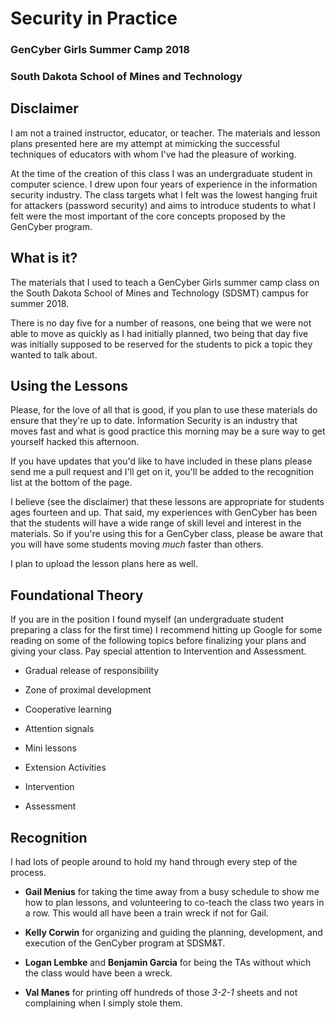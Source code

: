 # Security in Practice
### GenCyber Girls Summer Camp 2018
### South Dakota School of Mines and Technology

## Disclaimer

I am not a trained instructor, educator, or teacher. The materials and lesson 
plans presented here are my attempt at mimicking the successful techniques of 
educators with whom I've had the pleasure of working.

At the time of the creation of this class I was an undergraduate student in 
computer science. I drew upon four years of experience in the information 
security industry. The class targets what I felt was the lowest hanging 
fruit for attackers (password security) and aims to introduce students to what 
I felt were the most important of the core concepts proposed by the GenCyber 
program.

## What is it?

The materials that I used to teach a GenCyber Girls summer camp class on the 
South Dakota School of Mines and Technology (SDSMT) campus for summer 2018.

There is no day five for a number of reasons, one being that we were not able
to move as quickly as I had initially planned, two being that day five was 
initially supposed to be reserved for the students to pick a topic they wanted
to talk about.

## Using the Lessons

Please, for the love of all that is good, if you plan to use these materials do 
ensure that they're up to date. Information Security is an industry that moves 
fast and what is good practice this morning may be a sure way to get yourself 
hacked this afternoon.

If you have updates that you'd like to have included in these plans please send 
me a pull request and I'll get on it, you'll be added to the recognition list at 
the bottom of the page.

I believe (see the disclaimer) that these lessons are appropriate for students 
ages fourteen and up. That said, my experiences with GenCyber has been that the
students will have a wide range of skill level and interest in the materials.
So if you're using this for a GenCyber class, please be aware that you will have
some students moving *much* faster than others.

I plan to upload the lesson plans here as well.

## Foundational Theory

If you are in the position I found myself (an undergraduate student preparing a 
class for the first time) I recommend hitting up Google for some reading on some 
of the following topics before finalizing your plans and giving your class. Pay 
special attention to Intervention and Assessment.

* Gradual release of responsibility

* Zone of proximal development

* Cooperative learning

* Attention signals

* Mini lessons

* Extension Activities

* Intervention

* Assessment

## Recognition

I had lots of people around to hold my hand through every step of the process. 

* **Gail Menius** for taking the time away from a busy schedule to show me how
to plan lessons, and volunteering to co-teach the class two years in a row. 
This would all have been a train wreck if not for Gail.

* **Kelly Corwin** for organizing and guiding the planning, development, and 
execution of the GenCyber program at SDSM&T.

* **Logan Lembke** and **Benjamin Garcia** for being the TAs without which the 
class would have been a wreck.

* **Val Manes** for printing off hundreds of those *3-2-1* sheets and not 
complaining when I simply stole them.
